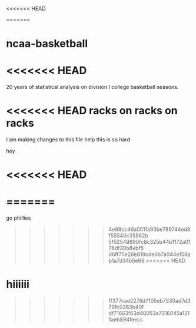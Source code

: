 <<<<<<< HEAD

=======
# ncaa-basketball
<<<<<<< HEAD
=======
20 years of statistical analysis on division I college basketball seasons. 

<<<<<<< HEAD
racks on racks on racks
=======
I am making changes to this file 
help this is so hard

hey
 
<<<<<<< HEAD
======== 
>>>>>
=======
========
>>>>>

go phillies

>>>>>>> 4e88cc46a0511a93be789744ed8f55540c35882b
>>>>>>> 5f52549890fc8c325b44b1172a0176df30b6ebf5
>>>>>>> d6ff75e26e819cde6b7a044e158ab1a7d34b5e66
<<<<<<< HEAD



hiiiiii
=======
>>>>>>> ff377cae2278d7105eb7330ad7d379fc0263b40f
>>>>>>> df71663f63d46053a7316045a1211aeb894feecc
